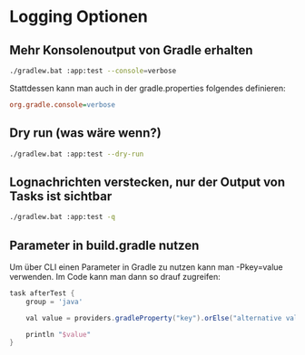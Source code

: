 # Logging Optionen
## Mehr Konsolenoutput von Gradle erhalten

```Bash
./gradlew.bat :app:test --console=verbose
```

Stattdessen kann man auch in der gradle.properties folgendes definieren:

```Ini
org.gradle.console=verbose
```

## Dry run (was wäre wenn?)

```Bash
./gradlew.bat :app:test --dry-run
```

## Lognachrichten verstecken, nur der Output von Tasks ist sichtbar

```Bash
./gradlew.bat :app:test -q
```

## Parameter in build.gradle nutzen
Um über CLI einen Parameter in Gradle zu nutzen kann man -Pkey=value verwenden. Im Code kann man dann so drauf zugreifen:

```Groovy
task afterTest {  
    group = 'java'

	val value = providers.gradleProperty("key").orElse("alternative value");

    println "$value"
}
```
